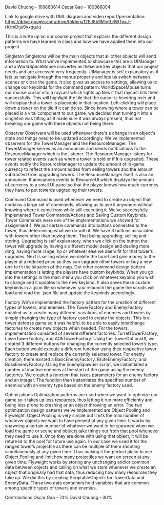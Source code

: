 David Chuong - 100860614
Oscar Gao -  100866004

Link to google drive with UML diagram and video report/presentation: https://drive.google.com/drive/folders/12EJ8b9MInfL6WToxJ-rKrmDgu9yxggJq

This is a write up on our course project that explains the different design patterns we have learned in class and how we have applied them into our project.

Singleton
Singletons will be the main objects that all other objects will send information to. What we’ve implemented to showcase this are a UIManager and a WorldSpaceMouse converter as these are key objects that our project needs and are accessed very frequently. UIManager is self explanatory as it lets us navigate through the menus properly and lets us switch between scenes or close the game. It also gives us access to settings, allowing us to change our keybinds for the command pattern. WorldSpaceMouse turns our mouse cursor into a raycast which lights up tiles if that raycast hits them successfully. This will highlight the tile that the cursor is hovering over and will display that a tower is placeable in that location. Left-clicking will place down a tower on the tile if it can do so. Since knowing where a tower can be placed is a vital component to our game, we decided that turning it into a singleton was fitting as it made sure it was always present, thus not breaking our game with these objects not being there. 

Observer
Observers will be used whenever there's a change in an object's state and things need to be updated accordingly. We’ve implemented observers for the TowerManager and the ResourceManager. The TowerManager serves as an announcer and sends notifications to the ResourceManager which is the listener. The ResourceManager listens for tower related events such as when a tower is sold or if it is upgraded. These events notify the ResourceManager to update the amount of in-game currency to reflect the amount added from selling towers and the amount subtracted from upgrading towers. The ResourceManager itself is also an announcer. It announces events to ResourceUI which displays the amount of currency to a small UI panel so that the player knows how much currency they have to put towards upgrading their towers. 

Command
Command is used whenever we need to create an object that contains a large set of commands, allowing us to use it anywhere without knowing where it came from while still executing it. We’ve successfully implemented Tower Commands/Actions and Saving Custom Keybinds. Tower Commands were one of the implementations we showed for assignment 1. We put certain commands into buttons connected to the tower, thus determining what we do with it. We have 3 buttons associated with towers other than buying them. That being upgrading, selling and storing. Upgrading is self explanatory, when we click on the button the tower will upgrade by having a different model design and dealing more dmg, having more range, hp or whatever else we deem fit for that tower’s upgrades. Next is selling where we delete the turret and give money to the player at a reduced price so they can upgrade other towers or buy a new one to fit the situation of the map. Our other command design pattern implementation is letting the players have custom keybinds. When you go into the settings in the main menu you click on whatever keybind you wish to change and it updates to the new keybind. It also saves these custom keybinds in a .json file so whenever you relaunch the game the scripts will load and read the .json file and update the keybinds accordingly. 

Factory
We’ve implemented the factory pattern for the creation of different types of towers, and enemies. The TowerFactory and EnemyFactory enabled us to create many different variations of enemies and towers by simply changing the type of factory used to create the objects. This is a tower defense game so it was helpful to be able to easily interchange factories to create new objects when needed. For the towers, implementation consisted of several different factories. TurretTowerFactory, LaserTowerFactory, and AOETowerFactory. Using the TowerOptionsUI, we created 3 different buttons for changing the currently selected tower’s type. Each button would execute a different function using their respective tower factory to create and replace the currently selected tower.  For enemy creation, there existed a BasicEnemyFactory, BruteEnemyFactory, and BossEnemyFactory. Using the EnemySpawner script, we instantiated a number of inactive enemies at the start of the game using the enemy factories. We created a function that takes parameters for an enemy factory and an integer. The function then instantiates the specified number of enemies with an enemy type based on the enemy factory used.

Optimizations
Optimization patterns are used when we want to optimize our game so it takes up less resources, thus letting it run more efficiently and being less prone to crashing or an object throwing an error. The two optimization design patterns we’ve implemented are Object Pooling and Flyweight. Object Pooling is very simple but limits the max number of whatever objects we want to have present at any given time. It works by spawning a certain number of whatever we want to be spawned when we load the game or scene and objects take things out from that pool whenever they need to use it. Once they are done with using that object, it will be returned to the pool for future use again.  In our case we used it for the ranged tower’s projectile as there can be multiple of them shooting simultaneously at any given time. Thus making it the perfect place to use Object Pooling and limit how many projectiles we want on screen at any given time. Flyweight works by storing any unchanging and/or common data between objects and calling on what we store whenever we create an object that originally had that data, thus reducing how many resources they take up. We did this by creating ScriptableObjects for TowerData and EnemyData. These two data containers hold variables that are common among specific types of towers and enemies. 

Contributions
Oscar Gao - 70%
David Chuong - 30%
